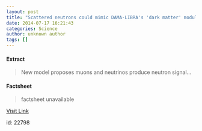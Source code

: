```yaml
---
layout: post
title: "Scattered neutrons could mimic DAMA-LIBRA's 'dark matter' modulation"
date: 2014-07-17 16:21:43
categories: Science
author: unknown author
tags: []
---
```



#### Extract
>New model proposes muons and neutrinos produce neutron signal...

#### Factsheet
>factsheet unavailable

[Visit Link](http://feedproxy.google.com/~r/PhysicsWorld/~3/zRX43SRZ_Tw/scattered-neutrons-could-mimic-dama-libras-dark-matter-modulation)

id:   22798
